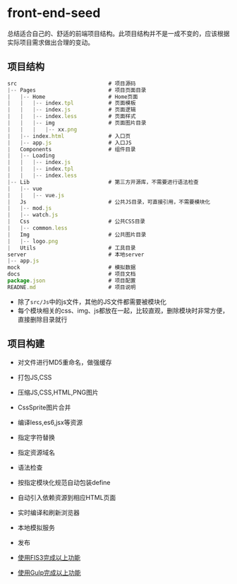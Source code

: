 # front-end-seed
总结适合自己的、舒适的前端项目结构。此项目结构并不是一成不变的，应该根据实际项目需求做出合理的变动。


## 项目结构

```js
src								# 项目源码
|--	Pages					    # 项目页面目录
|	|-- Home					# Home页面
|	|   |-- index.tpl			# 页面模板
|	|   |-- index.js 			# 页面逻辑
|	|   |-- index.less          # 页面样式
|	|   |-- img 				# 页面图片目录
|	|   |   |-- xx.png  		
|	|-- index.html				# 入口页
|	|-- app.js 					# 入口JS
|	Components					# 组件目录
|	|-- Loading
|	|   |-- index.js
|	|   |-- index.tpl
|	|   |-- index.less
|--	Lib							# 第三方开源库，不需要进行语法检查
|	|-- vue    					
|	|   |-- vue.js
|	Js 							# 公共JS目录，可直接引用，不需要模块化
|	|-- mod.js
|	|-- watch.js 				
|	Css 						# 公共CSS目录
|	|-- common.less
|	Img  						# 公共图片目录
|	|-- logo.png
|   Utils 						# 工具目录
server 							# 本地server
|-- app.js
mock 							# 模拟数据
docs 							# 项目文档
package.json 					# 项目配置
READNE.md 						# 项目说明
```

* 除了`src/Js`中的js文件，其他的JS文件都需要被模块化
* 每个模块相关的css、img、js都放在一起，比较直观，删除模块时非常方便，直接删除目录就行


## 项目构建

* 对文件进行MD5重命名，做强缓存
* 打包JS,CSS
* 压缩JS,CSS,HTML,PNG图片
* CssSprite图片合并
* 编译less,es6,jsx等资源
* 指定字符替换
* 指定资源域名
* 语法检查
* 按指定模块化规范自动包装define
* 自动引入依赖资源到相应HTML页面
* 实时编译和刷新浏览器
* 本地模拟服务
* 发布

* [使用FIS3完成以上功能](./docs/build-by-fis3.md)
* [使用Gulp完成以上功能](./docs/build-by-gulp.md)





